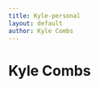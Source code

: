 ```yaml
---
title: Kyle-personal
layout: default
author: Kyle Combs
---
```

Kyle Combs
================================

